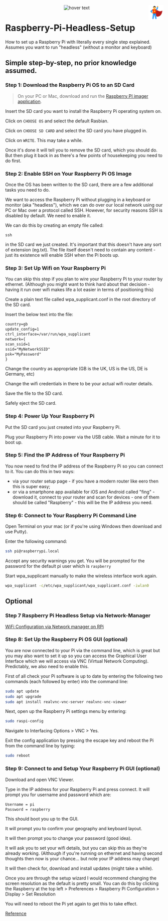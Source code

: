 <p align="center">
  <img src="https://cdn3.iconfinder.com/data/icons/logos-and-brands-adobe/512/272_Raspberry_Pi-512.png" width="150" title="hover text"> 
  <img align="right" src="https://github.com/sraodev/super/blob/master/assets/icons-super-48.png" width="48" title="hover text"> 
</p>

# Raspberry-Pi-Headless-Setup 
How to set up a Raspberry Pi with literally every single step explained. Assumes you want to run "headless" (without a monitor and keyboard)

## Simple step-by-step, no prior knowledge assumed.

### Step 1: Download the Raspberry Pi OS to an SD Card
> On your PC or Mac, download and run the [Raspberry PI imager application](https://www.raspberrypi.org/downloads/).

Insert the SD card you want to install the Raspberry Pi operating system on.

Click on `CHOOSE OS` and select the default Rasbian.

Click on `CHOOSE SD CARD` and select the SD card you have plugged in.

Click on `WRITE`. This may take a while.

Once it's done it will tell you to remove the SD card, which you should do. But then plug it back in as there's a few points of housekeeping you need to do first.


### Step 2: Enable SSH on Your Raspberry Pi OS Image
Once the OS has been written to the SD card, there are a few additional tasks you need to do.

We want to access the Raspberry Pi without plugging in a keyboard or monitor (aka "headless"), which we can do over our local network using our PC or Mac over a protocol called SSH. However, for security reasons SSH is disabled by default. We need to enable it.

We can do this by creating an empty file called:
```
ssh
```
in the SD card we just created. It's important that this doesn't have any sort of extension (eg.txt). The file itself doesn't need to contain any content - just its existence will enable SSH when the Pi boots up.

### Step 3: Set Up Wifi on Your Raspberry Pi
You can skip this step if you plan to wire your Raspberry Pi to your router by ethernet. (Although you might want to think hard about that decision - having it run over wifi makes life a lot easier in terms of positioning this)

Create a plain text file called wpa_supplicant.conf in the root directory of the SD card.

Insert the below text into the file:
```vim
country=gb
update_config=1
ctrl_interface=/var/run/wpa_supplicant
network={
scan_ssid=1
ssid="MyNetworkSSID"
psk="MyPassword"
}
```

Change the country as appropriate (GB is the UK, US is the US, DE is Germany, etc)

Change the wifi credentials in there to be your actual wifi router details.

Save the file to the SD card.

Safely eject the SD card.

### Step 4: Power Up Your Raspberry Pi
Put the SD card you just created into your Raspberry Pi.

Plug your Raspberry Pi into power via the USB cable. Wait a minute for it to boot up.

### Step 5: Find the IP Address of Your Raspberry Pi
You now need to find the IP address of the Raspberry Pi so you can connect to it. You can do this in two ways:

- via your router setup page - if you have a modern router like eero then this is super easy;
- or via a smartphone app available for iOS and Android called "fing" - download it, connect to your router and scan for devices - one of them should be called "Raspberry" - this will be the IP address you need.


### Step 6: Connect to Your Raspberry Pi Command Line
Open Terminal on your mac (or if you're using Windows then download and use Putty).

Enter the following command:

```bash
ssh pi@raspberrypi.local
```
Accept any security warnings you get. You will be prompted for the password for the default pi user which is ```raspberry```

Start wpa_supplicant manually to make the wireless interface work again.
```bash
wpa_supplicant -c/etc/wpa_supplicant/wpa_supplicant.conf -iwlan0
```

## Optional

### Step 7 Raspberry Pi Headless Setup via Network-Manager
[WiFi Configuration via Network manager on RPi](https://github.com/sraodev/Raspberry-Pi-Headless-Setup-via-Network-Manager)

### Step 8: Set Up the Raspberry Pi OS GUI (optional)
You are now connected to your Pi via the command line, which is great but you may also want to set it up so you can access the Graphical User Interface which we will access via VNC (Virtual Network Computing). Predictably, we also need to enable this.

First of all check your Pi software is up to date by entering the following two commands (each followed by enter) into the command line:

```bash
sudo apt update
sudo apt upgrade
sudo apt install realvnc-vnc-server realvnc-vnc-viewer
```
Next, open up the Raspberry Pi settings menu by entering:

```bash
sudo raspi-config
```
Navigate to Interfacing Options > VNC > Yes.

Exit the config application by pressing the escape key and reboot the Pi from the command line by typing:

```bash
sudo reboot
```
### Step 9: Connect to and Setup Your Raspberry Pi GUI (optional)

Download and open VNC Viewer.

Type in the IP address for your Raspberry Pi and press connect. It will prompt you for username and password which are:
```vim
Username = pi
Password = raspberry
```
This should boot you up to the GUI.

It will prompt you to confirm your geography and keyboard layout.

It will then prompt you to change your password (good idea).

It will ask you to set your wifi details, but you can skip this as they're already working. (Although if you're running on ethernet and having second thoughts then now is your chance... but note your IP address may change)

It will then check for, download and install updates (might take a while).

Once you are through the setup wizard I would recommend changing the screen resolution as the default is pretty small. You can do this by clicking the Raspberry at the top left > Preferences > Raspberry Pi Configuration > Display > Set Resolution

You will need to reboot the Pi yet again to get this to take effect.

[Reference](https://www.hackster.io/mark-hank/super-simple-headless-raspberry-pi-setup-5382d6)

